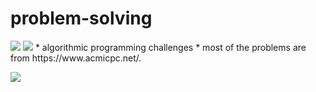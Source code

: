 # problem-solving

<img src="https://img.shields.io/badge/C-A8B9CC?style=flat-square&logo=C&logoColor=white">
<img src="https://img.shields.io/badge/c++-00599C?style=flat-square&logo=c%2B%2B&logoColor=white">
* algorithmic programming challenges
* most of the problems are from https://www.acmicpc.net/.

<a href="https://solved.ac/profile/applemint"><img src="https://github-readme-solvedac-hyp3rflow.vercel.app/api/?handle=applemint"></a><br>

